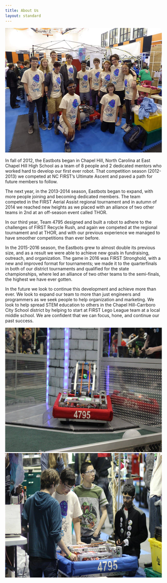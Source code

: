 ```yaml
---
title: About Us
layout: standard
---
```


<center>
<img src="/assets/about/team_photo_state_champs_2016.jpg" height="400" width="640">
</center>

<p></p>

In fall of 2012, the Eastbots began in Chapel Hill, North Carolina at East Chapel Hill High School as a team of 8 people and 2 dedicated mentors who worked hard to develop our first ever robot. That competition season (2012-2013) we competed at NC FIRST’s Ultimate Ascent and paved a path for future members to follow.

The next year, in the 2013-2014 season, Eastbots began to expand, with more people joining and becoming dedicated members. The team competed in the FIRST Aerial Assist regional tournament and in autumn of 2014 we reached new heights as we placed with an alliance of two other teams in 2nd at an off-season event called THOR.

In our third year, Team 4795 designed and built a robot to adhere to the challenges of FIRST Recycle Rush, and again we competed at the regional tournament and at THOR, and with our previous experience we managed to have smoother competitions than ever before.

In the 2015-2016 season, the Eastbots grew to almost double its previous size, and as a result we were able to achieve new goals in fundraising, outreach, and organization. The game in 2016 was FIRST Stronghold, with a new and improved format for tournaments; we made it to the quarterfinals in both of our district tournaments and qualified for the state championships, where led an alliance of two other teams to the semi-finals, the highest we have ever gotten. 

In the future we look to continue this development and achieve more than ever. We look to expand our team to more than just engineers and programmers as we seek people to help organization and marketing. We look to help spread STEM education to others in the Chapel Hill-Carrboro City School district by helping to start at FIRST Lego League team at a local middle school. We are confident that we can focus, hone, and continue our past success.

<center>
<img src="/assets/about/4thYearBot.jpg" height="400" width="640">
<img src="/assets/about/state_champs_robot_work.jpg" height="400" width="640">
</center>